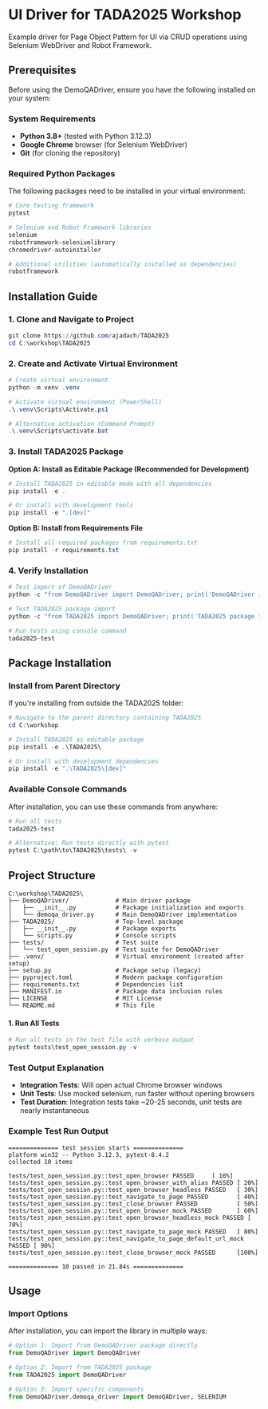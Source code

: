 # UI Driver for TADA2025 Workshop

Example driver for Page Object Pattern for UI via CRUD operations using Selenium WebDriver and Robot Framework.

## Prerequisites

Before using the DemoQADriver, ensure you have the following installed on your system:

### System Requirements
- **Python 3.8+** (tested with Python 3.12.3)
- **Google Chrome** browser (for Selenium WebDriver)
- **Git** (for cloning the repository)

### Required Python Packages

The following packages need to be installed in your virtual environment:

```bash
# Core testing framework
pytest

# Selenium and Robot Framework libraries
selenium
robotframework-seleniumlibrary
chromedriver-autoinstaller

# Additional utilities (automatically installed as dependencies)
robotframework
```

## Installation Guide

### 1. Clone and Navigate to Project
```powershell
git clone https://github.com/ajadach/TADA2025
cd C:\workshop\TADA2025
```


### 2. Create and Activate Virtual Environment
```powershell
# Create virtual environment
python -m venv .venv

# Activate virtual environment (PowerShell)
.\.venv\Scripts\Activate.ps1

# Alternative activation (Command Prompt)
.\.venv\Scripts\activate.bat
```

### 3. Install TADA2025 Package

**Option A: Install as Editable Package (Recommended for Development)**
```powershell
# Install TADA2025 in editable mode with all dependencies
pip install -e .

# Or install with development tools
pip install -e ".[dev]"
```

**Option B: Install from Requirements File**
```powershell
# Install all required packages from requirements.txt
pip install -r requirements.txt
```

### 4. Verify Installation
```powershell
# Test import of DemoQADriver
python -c "from DemoQADriver import DemoQADriver; print('DemoQADriver imported successfully')"

# Test TADA2025 package import
python -c "from TADA2025 import DemoQADriver; print('TADA2025 package imported successfully')"

# Run tests using console command
tada2025-test
```

## Package Installation

### Install from Parent Directory
If you're installing from outside the TADA2025 folder:
```powershell
# Navigate to the parent directory containing TADA2025
cd C:\workshop

# Install TADA2025 as editable package
pip install -e .\TADA2025\

# Or install with development dependencies
pip install -e ".\TADA2025\[dev]"
```

### Available Console Commands
After installation, you can use these commands from anywhere:

```powershell
# Run all tests
tada2025-test

# Alternative: Run tests directly with pytest
pytest C:\path\to\TADA2025\tests\ -v
```

## Project Structure

```
C:\workshop\TADA2025\
├── DemoQADriver/             # Main driver package
│   ├── __init__.py           # Package initialization and exports
│   └── demoqa_driver.py      # Main DemoQADriver implementation
├── TADA2025/                 # Top-level package
│   ├── __init__.py           # Package exports
│   └── scripts.py            # Console scripts
├── tests/                    # Test suite
│   └── test_open_session.py  # Test suite for DemoQADriver
├── .venv/                    # Virtual environment (created after setup)
├── setup.py                  # Package setup (legacy)
├── pyproject.toml            # Modern package configuration
├── requirements.txt          # Dependencies list
├── MANIFEST.in               # Package data inclusion rules
├── LICENSE                   # MIT License
└── README.md                 # This file
```

#### 1. Run All Tests
```powershell
# Run all tests in the test file with verbose output
pytest tests\test_open_session.py -v
```

### Test Output Explanation

- **Integration Tests**: Will open actual Chrome browser windows
- **Unit Tests**: Use mocked selenium, run faster without opening browsers
- **Test Duration**: Integration tests take ~20-25 seconds, unit tests are nearly instantaneous

### Example Test Run Output
```
============== test session starts ==============
platform win32 -- Python 3.12.3, pytest-8.4.2
collected 10 items

tests/test_open_session.py::test_open_browser PASSED     [ 10%]
tests/test_open_session.py::test_open_browser_with_alias PASSED [ 20%]
tests/test_open_session.py::test_open_browser_headless PASSED   [ 30%]
tests/test_open_session.py::test_navigate_to_page PASSED        [ 40%]
tests/test_open_session.py::test_close_browser PASSED           [ 50%]
tests/test_open_session.py::test_open_browser_mock PASSED       [ 60%]
tests/test_open_session.py::test_open_browser_headless_mock PASSED [ 70%]
tests/test_open_session.py::test_navigate_to_page_mock PASSED   [ 80%]
tests/test_open_session.py::test_navigate_to_page_default_url_mock PASSED [ 90%]
tests/test_open_session.py::test_close_browser_mock PASSED      [100%]

============== 10 passed in 21.84s ==============
```

## Usage

### Import Options
After installation, you can import the library in multiple ways:

```python
# Option 1: Import from DemoQADriver package directly
from DemoQADriver import DemoQADriver

# Option 2: Import from TADA2025 package
from TADA2025 import DemoQADriver

# Option 3: Import specific components
from DemoQADriver.demoqa_driver import DemoQADriver, SELENIUM
```
